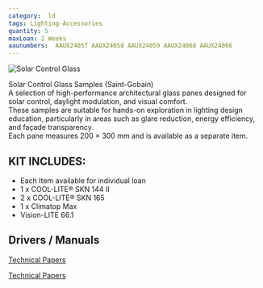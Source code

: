 ```yaml
---
category:  ld
tags: Lighting-Accessories
quantity: 5
maxLoan: 2 Weeks
aaunumbers:  AAUX24057 AAUX24058 AAUX24059 AAUX24068 AAUX24066
---
```

![Solar Control Glass](https://www.vetrotech.com/sites/mac3-gas-vetrotech/files/2024-03/09_stadip-marine-light-weight.jpg)

Solar Control Glass Samples (Saint-Gobain)<br>A selection of high-performance architectural glass panes designed for solar control, daylight modulation, and visual comfort.<br>These samples are suitable for hands-on exploration in lighting design education, particularly in areas such as glare reduction, energy efficiency, and façade transparency.<br>Each pane measures 200 × 300 mm and is available as a separate item.
## KIT INCLUDES:
-  Each Item available for individual loan
- 1 x COOL-LITE® SKN 144 II
- 2 x COOL-LITE® SKN 165
- 1 x Climatop Max
- Vision-LITE 66.1

## Drivers / Manuals
[Technical Papers](https://www.saint-gobain-glass.com/TECHNICAL-PAPERS)

[Technical Papers](https://www.saint-gobain-glass.cz/documents/brozura/sgg-stadip-protect-bezpecnostni-vrstvene-sklo-brozura.pdf)



